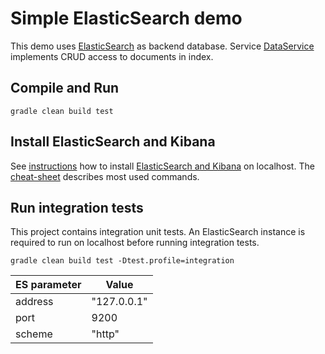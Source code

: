 # Simple ElasticSearch demo
This demo uses [ElasticSearch](https://www.elastic.co/downloads/elasticsearch) as backend database.
Service [DataService](src/main/java/itx/elastic/demo/DataService.java) implements CRUD access to documents in index.

## Compile and Run
```
gradle clean build test
```

## Install ElasticSearch and Kibana
See [instructions](docs/es-install.md) how to install [ElasticSearch and Kibana](https://www.elastic.co/products/elastic-stack) on localhost.
The [cheat-sheet](docs/es-cheat-sheet.md) describes most used commands.

## Run integration tests
This project contains integration unit tests. An ElasticSearch instance is required to run on localhost before running integration tests.
```
gradle clean build test -Dtest.profile=integration
```
| ES parameter |       Value |
|--------------|-------------|
| address      | "127.0.0.1" | 
| port         | 9200        |
| scheme       | "http"      |

